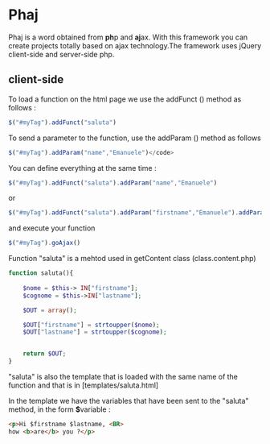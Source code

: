 # Phaj
Phaj is a word obtained from <b>ph</b>p and <b>aj</b>ax.
With this framework you can create projects totally based on ajax technology.The framework uses jQuery client-side and server-side php.

<h2>client-side</h2>

To load a function on the html page we use the addFunct () method as follows :
```js
$("#myTag").addFunct("saluta")
```

To send a parameter to the function, use the addParam () method as follows
```js
$("#myTag").addParam("name","Emanuele")</code>
```

You can define everything at the same time :

```js
$("#myTag").addFunct("saluta").addParam("name","Emanuele")
```

or 

```js
$("#myTag").addFunct("saluta").addParam("firstname","Emanuele").addParam("lastname","Di Mauro")
```

and execute your function 
```js
$("#myTag").goAjax()
```

Function "saluta" is a mehtod used in getContent class (class.content.php) 

```php
function saluta(){
  
    $nome = $this-> IN["firstname"];
    $cognome = $this->IN["lastname"];

    $OUT = array();

    $OUT["firstname"] = strtoupper($nome);
    $OUT["lastname"] = strtoupper($cognome);


    return $OUT;
}
```

"saluta" is also the template that is loaded with the same name of the function and that is in [templates/saluta.html]</pre>

In the template we have the variables that have been sent to the "saluta" method, in the form <b>$</b>variable :

```html
<p>Hi $firstname $lastname, <BR>
how <b>are</b> you ?</p>
```

